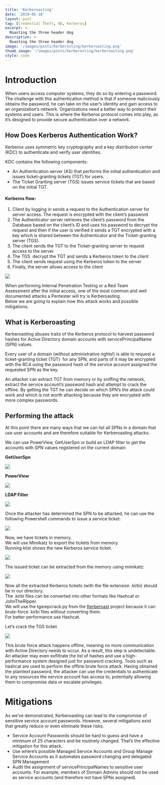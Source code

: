 ```yaml
---
title: 'Kerberoasting'
date: '2019-05-10'
layout: post
tag: [Credential Theft, AD, Kerberos]
excerpt: >-
  Roasting the three header dog
description: >-
  Roasting the three header dog
image: '/images/posts/kerberosting/kerberoasting.png'
thumb_image: '/images/posts/kerberosting/kerberoasting.png'
style: code
---
```


# Introduction

When users access computer systems, they do so by entering a password. The challenge with this authentication method is that if someone maliciously obtains the password, he can take on the user’s identity and gain access to an organization’s network. Organizations need a better way to protect their systems and users. This is where the Kerberos protocol comes into play, as it’s designed to provide secure authentication over a network.

## How Does Kerberos Authentication Work?

Kerberos uses symmetric key cryptography and a key distribution center (KDC) to authenticate and verify user identities.  

KDC contains the following components:

- An Authentication server (AS) that performs the initial authentication and issues ticket-granting tickets (TGT) for users.
- The Ticket Granting server (TGS) issues service tickets that are based on the initial TGT.

#### Kerberos flow:

1. Client by logging in sends a request to the Authentication server for server access. The request is encrypted with the client’s password
2. The Authenticator server retrieves the client’s password from the Database based on the client’s ID and uses his password to decrypt the request and then if the user is verified it sends a TGT encrypted with a key which is shared between the Authenticator and the Ticket-granting server (TGS).
3. The client sends the TGT to the Ticket-granting server to request access to the server
4. The TGS  decrypt the TGT and sends a Kerberos token to the client
5. The client sends request using the Kerberos token to the server
6. Finally, the server allows access to the client

![](/images/posts/kerberosting/1.jpg)

When performing Internal Penetration Testing or a Red Team Assessment after the initial access, one of the most common and well documented attacks a Pentester will try is Kerberoasting.  
Below we are going to explain how this attack works and possible mitigations.

## What is Kerberoasting

Kerberoasting abuses traits of the Kerberos protocol to harvest password hashes for Active Directory domain accounts with servicePrincipalName (SPN) values.

Every user of a domain (without administrative rights!) is able to request a ticket-granting ticket (TGT)  for any SPN, and parts of it may be encrypted with the RC4 using the password hash of the service account assigned the requested SPN as the key.

An attacker can extract TGT from memory or by sniffing the network, extract the service account’s password hash and attempt to crack the offline. By getting the TGT he can decide on which SPN’s the attack could work and which is not worth attacking because they are encrypted with more complex passwords.

## Performing the attack

At this point there are many ways that we can list all SPNs in a domain that use user accounts and are therefore suitable for Kerberoasting attacks:

We can use PowerView, GetUserSpn or build an LDAP filter to get the accounts with SPN values registered on the current domain

**GetUserSpn**

![](/images/posts/kerberosting/2.png)

**PowerView**

![](/images/posts/kerberosting/3.png)

**LDAP Filter**

![](/images/posts/kerberosting/4.png)

Once the attacker has determined the SPN to be attacked, he can use the following Powershell commands to issue a service ticket:

![](/images/posts/kerberosting/5.png)

Now, we have tickets in memory.  
We will use Mimikatz to export the tickets from memory.  
Running klist shows the new Kerberos service ticket.

![](/images/posts/kerberosting/6.png)

The issued ticket can be extracted from the memory using mimikatz:

![](/images/posts/kerberosting/7.png)

Now all the extracted Kerberos tickets (with the file extension .kirbi) should be in our directory.  
The .kirbi files can be converted into other formats like Hashcat or JohnTheRipper.  
We will use the tgsrepcrack.py from the [Kerberoast](https://github.com/nidem/kerberoast) project because it can brute-force .kirbi files without converting them.  
For better performance use Hashcat.

Let’s crack the TGS ticket

![](/images/posts/kerberosting/8.png)

This brute force attack happens offline, meaning no more communication with Active Directory needs to occur. As a result, this step is undetectable. An attacker may even exfiltrate the list of hashes and use a high-performance system designed just for password cracking. Tools such as hashcat are used to perform the offline brute force attack. Having obtained the plaintext password, the attacker can use the credentials to authenticate to any resources the service account has access to, potentially allowing them to compromise data or escalate privileges.

# Mitigations

As we’ve demonstrated, Kerberoasting can lead to the compromise of sensitive service account passwords. However, several mitigations exist that greatly reduce or even eliminate these risks.

- Service Account Passwords should be hard to guess and have a minimum of 25 characters and be routinely changed. That’s the effective mitigation for this attack.
- Use where’s possible Managed Service Accounts and Group Manage Service Accounts as it automates password changing and delegated SPN Management
- Audit the assignment of servicePrincipalNames to sensitive user accounts. For example, members of Domain Admins should not be used as service accounts (and therefore not have SPNs assigned).